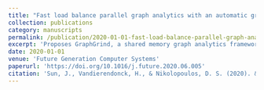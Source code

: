 ```yaml
---
title: "Fast load balance parallel graph analytics with an automatic graph data structure selection algorithm"
collection: publications
category: manuscripts
permalink: /publication/2020-01-01-fast-load-balance-parallel-graph-analytics
excerpt: 'Proposes GraphGrind, a shared memory graph analytics framework with automatic data structure selection and reordering algorithms, outperforming Ligra up to 10.4× and Polymer up to 8.3×.'
date: 2020-01-01
venue: 'Future Generation Computer Systems'
paperurl: 'https://doi.org/10.1016/j.future.2020.06.005'
citation: 'Sun, J., Vandierendonck, H., & Nikolopoulos, D. S. (2020). &quot;Fast load balance parallel graph analytics with an automatic graph data structure selection algorithm.&quot; <i>Future Generation Computer Systems</i>, 112, 612-623. https://doi.org/10.1016/j.future.2020.06.005'
---
```

